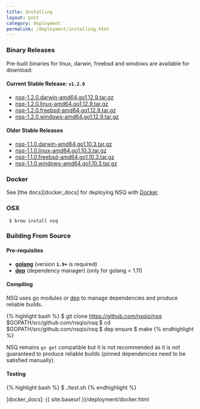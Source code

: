 ```yaml
--- 
title: Installing
layout: post
category: deployment
permalink: /deployment/installing.html
---
```


### <a name="binary">Binary Releases</a>

Pre-built binaries for linux, darwin, freebsd and windows are available for download:

#### Current Stable Release: **`v1.2.0`**

 * [nsq-1.2.0.darwin-amd64.go1.12.9.tar.gz][1.2.0_darwin]
 * [nsq-1.2.0.linux-amd64.go1.12.9.tar.gz][1.2.0_linux]
 * [nsq-1.2.0.freebsd-amd64.go1.12.9.tar.gz][1.2.0_freebsd]
 * [nsq-1.2.0.windows-amd64.go1.12.9.tar.gz][1.2.0_windows]

#### Older Stable Releases

 * [nsq-1.1.0.darwin-amd64.go1.10.3.tar.gz][1.1.0_darwin_go1103]
 * [nsq-1.1.0.linux-amd64.go1.10.3.tar.gz][1.1.0_linux_go1103]
 * [nsq-1.1.0.freebsd-amd64.go1.10.3.tar.gz][1.1.0_freebsd_go1103]
 * [nsq-1.1.0.windows-amd64.go1.10.3.tar.gz][1.1.0_windows_go1103]

### Docker

See [the docs][docker_docs] for deploying NSQ with [Docker][docker].

### OSX

     $ brew install nsq

### Building From Source

#### Pre-requisites

 * **[golang](http://golang.org/doc/install)** (version **`1.9+`** is required)
 * **[dep](https://github.com/golang/dep)** (dependency manager) (only for golang < 1.11)

#### Compiling

NSQ uses go modules *or* [dep](https://github.com/golang/dep) to manage dependencies
and produce reliable builds.

{% highlight bash %}
$ git clone https://github.com/nsqio/nsq $GOPATH/src/github.com/nsqio/nsq
$ cd $GOPATH/src/github.com/nsqio/nsq
$ dep ensure
$ make
{% endhighlight %}

NSQ remains `go get` compatible but it is not recommended as it is not guaranteed to
produce reliable builds (pinned dependencies need to be satisfied manually).

#### Testing

{% highlight bash %}
$ ./test.sh
{% endhighlight %}

[1.2.0_darwin]: https://s3.amazonaws.com/bitly-downloads/nsq/nsq-1.2.0.darwin-amd64.go1.12.9.tar.gz
[1.2.0_linux]: https://s3.amazonaws.com/bitly-downloads/nsq/nsq-1.2.0.linux-amd64.go1.12.9.tar.gz
[1.2.0_freebsd]: https://s3.amazonaws.com/bitly-downloads/nsq/nsq-1.2.0.freebsd-amd64.go1.12.9.tar.gz
[1.2.0_windows]: https://s3.amazonaws.com/bitly-downloads/nsq/nsq-1.2.0.windows-amd64.go1.12.9.tar.gz

[1.1.0_darwin_go1103]: https://s3.amazonaws.com/bitly-downloads/nsq/nsq-1.1.0.darwin-amd64.go1.10.3.tar.gz
[1.1.0_linux_go1103]: https://s3.amazonaws.com/bitly-downloads/nsq/nsq-1.1.0.linux-amd64.go1.10.3.tar.gz
[1.1.0_freebsd_go1103]: https://s3.amazonaws.com/bitly-downloads/nsq/nsq-1.1.0.freebsd-amd64.go1.10.3.tar.gz
[1.1.0_windows_go1103]: https://s3.amazonaws.com/bitly-downloads/nsq/nsq-1.1.0.windows-amd64.go1.10.3.tar.gz

[docker]: https://docker.io/
[docker_docs]: {{ site.baseurl }}/deployment/docker.html
